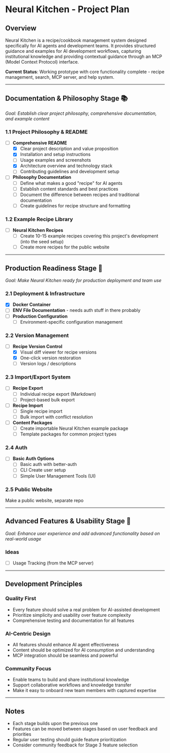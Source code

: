 # Neural Kitchen - Project Plan

## Overview

Neural Kitchen is a recipe/cookbook management system designed specifically for AI agents and development teams. It provides structured guidance and examples for AI development workflows, capturing institutional knowledge and providing contextual guidance through an MCP (Model Context Protocol) interface.

**Current Status**: Working prototype with core functionality complete - recipe management, search, MCP server, and help system.

---

## Documentation & Philosophy Stage 📚
*Goal: Establish clear project philosophy, comprehensive documentation, and example content*

### 1.1 Project Philosophy & README
- [ ] **Comprehensive README**
  - [x] Clear project description and value proposition
  - [x] Installation and setup instructions
  - [ ] Usage examples and screenshots
  - [x] Architecture overview and technology stack
  - [ ] Contributing guidelines and development setup

- [ ] **Philosophy Documentation**
  - [ ] Define what makes a good "recipe" for AI agents
  - [ ] Establish content standards and best practices
  - [ ] Document the difference between recipes and traditional documentation
  - [ ] Create guidelines for recipe structure and formatting

### 1.2 Example Recipe Library
- [ ] **Neural Kitchen Recipes**
  - [ ] Create 10-15 example recipes covering this project's development (into the seed setup)
  - [ ] Create more recipes for the public website

---

## Production Readiness Stage 🚀
*Goal: Make Neural Kitchen ready for production deployment and team use*

### 2.1 Deployment & Infrastructure
- [x] **Docker Container**
- [ ] **ENV File Documentation** - needs auth stuff in there probably
- [ ] **Production Configuration**
  - [ ] Environment-specific configuration management

### 2.2 Version Management
- [ ] **Recipe Version Control**
  - [x] Visual diff viewer for recipe versions
  - [x] One-click version restoration
  - [ ] Version logs / descriptions

### 2.3 Import/Export System
- [ ] **Recipe Export**
  - [ ] Individual recipe export (Markdown)
  - [ ] Project-based bulk export

- [ ] **Recipe Import**
  - [ ] Single recipe import
  - [ ] Bulk import with conflict resolution

- [ ] **Content Packages**
  - [ ] Create importable Neural Kitchen example package
  - [ ] Template packages for common project types

### 2.4 Auth
- [ ] **Basic Auth Options**
  - [ ] Basic auth with better-auth
  - [ ] CLI Create user setup
  - [ ] Simple User Management Tools (UI)

### 2.5 Public Website
Make a public website, separate repo

---

## Advanced Features & Usability Stage 🔧
*Goal: Enhance user experience and add advanced functionality based on real-world usage*

### Ideas
- [ ] Usage Tracking (from the MCP server)

---

## Development Principles

### Quality First
- Every feature should solve a real problem for AI-assisted development
- Prioritize simplicity and usability over feature complexity
- Comprehensive testing and documentation for all features

### AI-Centric Design
- All features should enhance AI agent effectiveness
- Content should be optimized for AI consumption and understanding
- MCP integration should be seamless and powerful

### Community Focus
- Enable teams to build and share institutional knowledge
- Support collaborative workflows and knowledge transfer
- Make it easy to onboard new team members with captured expertise

---

## Notes

- Each stage builds upon the previous one
- Features can be moved between stages based on user feedback and priorities
- Regular user testing should guide feature prioritization
- Consider community feedback for Stage 3 feature selection